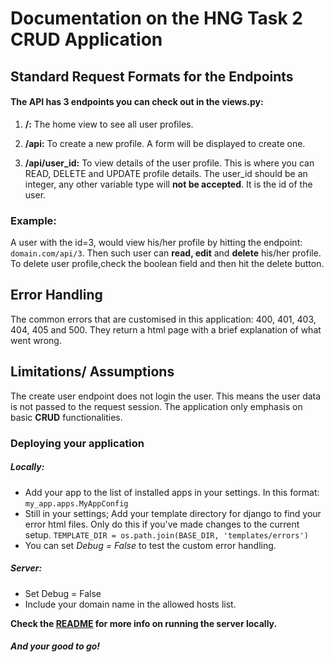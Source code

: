 # **Documentation on the HNG Task 2 CRUD Application**

## Standard Request Formats for the Endpoints

#### The API has **3** endpoints you can check out in the views.py:
1. **/:**  The home view to see all user profiles.

2. **/api:**  To create a new profile. A form will be displayed to create one.

3. **/api/user_id:**  To view details of the user profile. This is where you can READ, DELETE and UPDATE profile details.
    The user_id should be an integer, any other variable type will **not be accepted**. It is the id of the user.

### Example:
A user with the id=3, would view his/her profile by hitting the endpoint: ```domain.com/api/3```.
Then such user can **read, edit** and **delete** his/her profile.
To delete user profile,check the boolean field and then hit the delete button.

## Error Handling
The common errors that are customised in this application: 400, 401, 403, 404, 405 and 500.
They return a html page with a brief explanation of what went wrong.

## Limitations/ Assumptions

The create user endpoint does not login the user. This means the user data is not passed to the request session.
The application only emphasis on basic **CRUD** functionalities.

### Deploying your application 

##### Locally:
* Add your app to the list of installed apps in your settings. In this format: 
```my_app.apps.MyAppConfig```
* Still in your settings; Add your template directory for django to find your error html files. Only do this if you've made changes to the current setup.
```TEMPLATE_DIR = os.path.join(BASE_DIR, 'templates/errors')```
* You can set _Debug = False_ to test the custom error handling.


##### Server:
* Set Debug = False
* Include your domain name in the allowed hosts list.

**Check the [README](https://github.com/Femi-ID/HNG_Internship_task_2) for more info on running the server locally.**
#### _And your good to go!_

